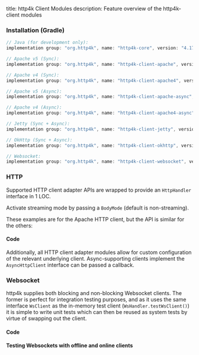 title: http4k Client Modules
description: Feature overview of the http4k-client modules

### Installation (Gradle)

```groovy
// Java (for development only):
implementation group: "org.http4k", name: "http4k-core", version: "4.17.7.0"

// Apache v5 (Sync): 
implementation group: "org.http4k", name: "http4k-client-apache", version: "4.17.7.0"

// Apache v4 (Sync): 
implementation group: "org.http4k", name: "http4k-client-apache4", version: "4.17.7.0"

// Apache v5 (Async): 
implementation group: "org.http4k", name: "http4k-client-apache-async", version: "4.17.7.0"

// Apache v4 (Async): 
implementation group: "org.http4k", name: "http4k-client-apache4-async", version: "4.17.7.0"

// Jetty (Sync + Async): 
implementation group: "org.http4k", name: "http4k-client-jetty", version: "4.17.7.0"

// OkHttp (Sync + Async): 
implementation group: "org.http4k", name: "http4k-client-okhttp", version: "4.17.7.0"

// Websocket: 
implementation group: "org.http4k", name: "http4k-client-websocket", version: "4.17.7.0"
```

### HTTP
Supported HTTP client adapter APIs are wrapped to provide an `HttpHandler` interface in 1 LOC.

Activate streaming mode by passing a `BodyMode` (default is non-streaming).

These examples are for the Apache HTTP client, but the API is similar for the others:

#### Code [<img class="octocat"/>](https://github.com/http4k/http4k/blob/master/src/docs/guide/reference/clients/example_http.kt)

<script src="https://gist-it.appspot.com/https://github.com/http4k/http4k/blob/master/src/docs/guide/reference/clients/example_http.kt"></script>

Additionally, all HTTP client adapter modules allow for custom configuration of the relevant underlying client. Async-supporting clients implement the `AsyncHttpClient` interface can be passed a callback.

### Websocket
http4k supplies both blocking and non-blocking Websocket clients. The former is perfect for integration testing purposes, and as it uses the same interface `WsClient` as the in-memory test client (`WsHandler.testWsClient()`) it is simple to write unit tests which can then be reused as system tests by virtue of swapping out the client.

#### Code [<img class="octocat"/>](https://github.com/http4k/http4k/blob/master/src/docs/guide/reference/clients/example_websocket.kt)

<script src="https://gist-it.appspot.com/https://github.com/http4k/http4k/blob/master/src/docs/guide/reference/clients/example_websocket.kt"></script>

#### Testing Websockets with offline and online clients [<img class="octocat"/>](https://github.com/http4k/http4k/blob/master/src/docs/guide/reference/clients/TestingWebsockets.kt)

<script src="https://gist-it.appspot.com/https://github.com/http4k/http4k/blob/master/src/docs/guide/reference/clients/TestingWebsockets.kt"></script>
